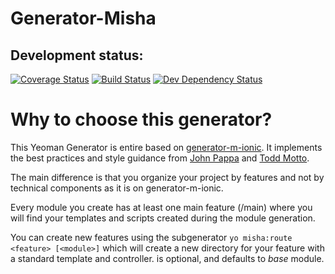 # Generator-Misha

## Development status:

[![Coverage Status](https://coveralls.io/repos/github/marcelinobadin/generator-misha/badge.svg?branch=master)](https://coveralls.io/github/marcelinobadin/generator-misha?branch=master)
[![Build Status](https://travis-ci.org/marcelinobadin/generator-misha.svg?branch=master)](https://travis-ci.org/marcelinobadin/generator-misha)
[![Dev Dependency Status](https://david-dm.org/marcelinobadin/generator-misha.svg?style=flat-square)](https://david-dm.org/marcelinobadin/generator-misha)

# Why to choose this generator?

This Yeoman Generator is entire based on [generator-m-ionic](https://github.com/mwaylabs/generator-m-ionic). It implements the best practices and style guidance from [John Pappa](https://github.com/johnpapa/angular-styleguide)
and [Todd Motto](https://github.com/toddmotto/angular-styleguide).

The main difference is that you organize your project by features and not by technical components as it is on generator-m-ionic.

Every module you create has at least one main feature (<mouduleName>/main) where you will find your templates and scripts created during the module generation.

You can create new features using the subgenerator ```yo misha:route <feature> [<module>]``` which will create a new directory for your feature with a standard template and controller. <Module> is optional, and defaults to
_base_ module.
